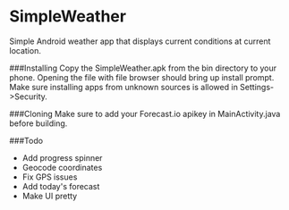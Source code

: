 # SimpleWeather

Simple Android weather app that displays current conditions at current location. 

###Installing
Copy the SimpleWeather.apk from the bin directory to your phone. Opening the file
with file browser should bring up install prompt. Make sure installing apps from unknown sources is allowed in Settings->Security.

###Cloning
Make sure to add your Forecast.io apikey in MainActivity.java before building.

###Todo

  - Add progress spinner
  - Geocode coordinates
  - Fix GPS issues
  - Add today's forecast
  - Make UI pretty
